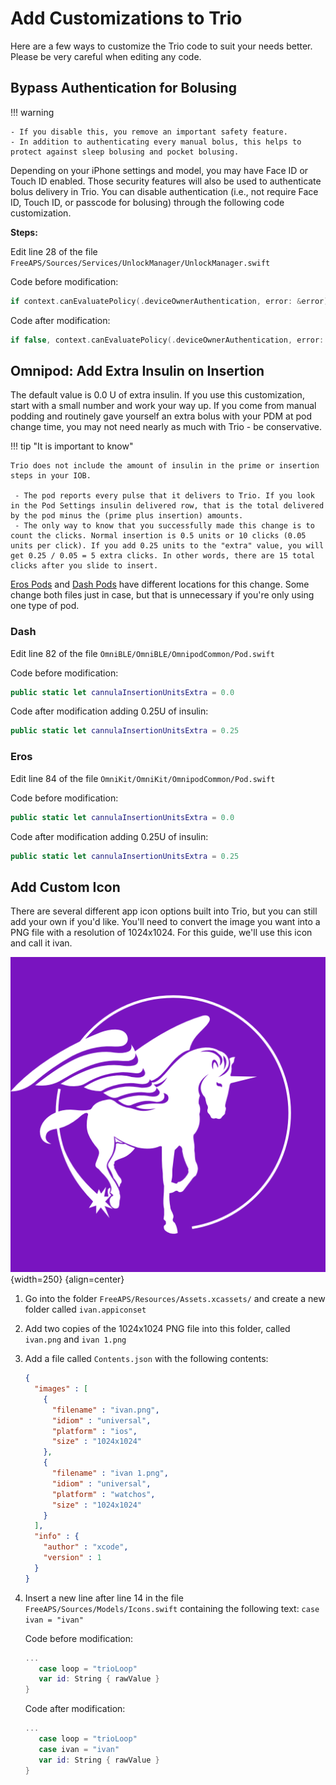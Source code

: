 # Add Customizations to Trio

Here are a few ways to customize the Trio code to suit your needs better. Please be very careful when editing any code.

## Bypass Authentication for Bolusing

!!! warning
    
    - If you disable this, you remove an important safety feature.
	- In addition to authenticating every manual bolus, this helps to protect against sleep bolusing and pocket bolusing.

Depending on your iPhone settings and model, you may have Face ID or Touch ID enabled. Those security features will also be used to authenticate bolus delivery in Trio. You can disable authentication (i.e., not require Face ID, Touch ID, or passcode for bolusing) through the following code customization.

**Steps:**

Edit line 28 of the file `FreeAPS/Sources/Services/UnlockManager/UnlockManager.swift`

Code before modification: 
```swift
if context.canEvaluatePolicy(.deviceOwnerAuthentication, error: &error) {
```

Code after modification: 
```swift
if false, context.canEvaluatePolicy(.deviceOwnerAuthentication, error: &error) {
```

## Omnipod: Add Extra Insulin on Insertion

The default value is 0.0 U of extra insulin. If you use this customization, start with a small number and work your way up. If you come from manual podding and routinely gave yourself an extra bolus with your PDM at pod change time, you may not need nearly as much with Trio - be conservative.

!!! tip "It is important to know"
    
    Trio does not include the amount of insulin in the prime or insertion steps in your IOB. 
    
     - The pod reports every pulse that it delivers to Trio. If you look in the Pod Settings insulin delivered row, that is the total delivered by the pod minus the (prime plus insertion) amounts.
     - The only way to know that you successfully made this change is to count the clicks. Normal insertion is 0.5 units or 10 clicks (0.05 units per click). If you add 0.25 units to the "extra" value, you will get 0.25 / 0.05 = 5 extra clicks. In other words, there are 15 total clicks after you slide to insert.

[Eros Pods](#eros) and [Dash Pods](#dash) have different locations for this change. Some change both files just in case, but that is unnecessary if you're only using one type of pod.

### Dash
Edit line 82 of the file `OmniBLE/OmniBLE/OmnipodCommon/Pod.swift`

Code before modification: 
```swift
public static let cannulaInsertionUnitsExtra = 0.0
```

Code after modification adding 0.25U of insulin: 
```swift
public static let cannulaInsertionUnitsExtra = 0.25
```
### Eros
Edit line 84 of the file `OmniKit/OmniKit/OmnipodCommon/Pod.swift`

Code before modification: 
```swift
public static let cannulaInsertionUnitsExtra = 0.0
```

Code after modification adding 0.25U of insulin: 
```swift
public static let cannulaInsertionUnitsExtra = 0.25
```

## Add Custom Icon

There are several different app icon options built into Trio, but you can still add your own if you'd like. You'll need to convert the image you want into a PNG file with a resolution of 1024x1024. For this guide, we'll use this icon and call it ivan.

![Logo Alicorn](img/logo-alicorn.png){width=250}
{align=center}

1. Go into the folder `FreeAPS/Resources/Assets.xcassets/` and create a new folder called `ivan.appiconset`
   
2. Add two copies of the 1024x1024 PNG file into this folder, called `ivan.png` and `ivan 1.png`
   
3. Add a file called `Contents.json` with the following contents:
   ```json
   {
     "images" : [
       {
         "filename" : "ivan.png",
         "idiom" : "universal",
         "platform" : "ios",
         "size" : "1024x1024"
       },
       {
         "filename" : "ivan 1.png",
         "idiom" : "universal",
         "platform" : "watchos",
         "size" : "1024x1024"
       }
     ],
     "info" : {
       "author" : "xcode",
       "version" : 1
     }
   }
   ```

4. Insert a new line after line 14 in the file `FreeAPS/Sources/Models/Icons.swift` containing the following text: `case ivan = "ivan"`

   Code before modification:
   ```swift
   ...
      case loop = "trioLoop"
      var id: String { rawValue }
   }
   ```

   Code after modification:
   ```swift
   ...
      case loop = "trioLoop"
      case ivan = "ivan"
      var id: String { rawValue }
   }
   ```
